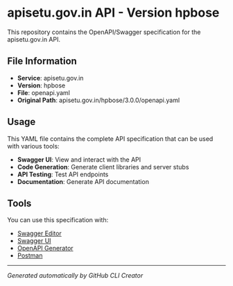 # apisetu.gov.in API - Version hpbose

This repository contains the OpenAPI/Swagger specification for the apisetu.gov.in API.

## File Information

- **Service**: apisetu.gov.in
- **Version**: hpbose
- **File**: openapi.yaml
- **Original Path**: apisetu.gov.in/hpbose/3.0.0/openapi.yaml

## Usage

This YAML file contains the complete API specification that can be used with various tools:

- **Swagger UI**: View and interact with the API
- **Code Generation**: Generate client libraries and server stubs
- **API Testing**: Test API endpoints
- **Documentation**: Generate API documentation

## Tools

You can use this specification with:

- [Swagger Editor](https://editor.swagger.io/)
- [Swagger UI](https://swagger.io/tools/swagger-ui/)
- [OpenAPI Generator](https://openapi-generator.tech/)
- [Postman](https://www.postman.com/)

---

*Generated automatically by GitHub CLI Creator*
